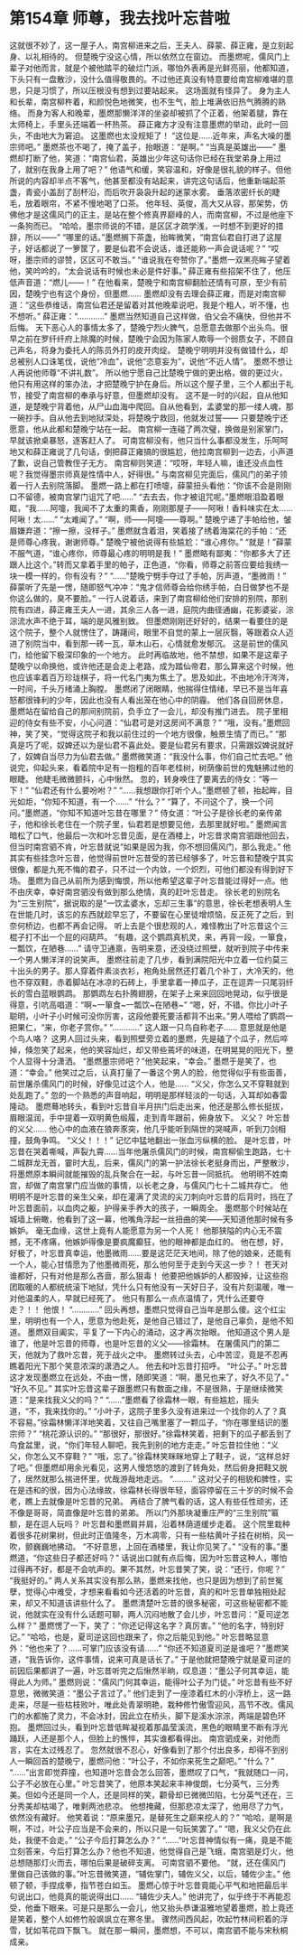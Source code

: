 # 第154章 师尊，我去找叶忘昔啦
这就很不妙了，这一屋子人，南宫柳进来之后，王夫人、薛蒙、薛正雍，是立刻起身、以礼相待的。
但楚晚宁没这心情，所以依然立在窗边。
而墨燃呢，儒风门上辈子对他而言，就是个被他踏平的破烂门派，哪怕外表再是光鲜亮丽，他都知道，下头只有一盘散沙，没什么值得敬畏的。不过他还真没有特意要给南宫柳难堪的意思，只是习惯了，所以压根没有想到过要站起来。
这场面就有怪异了。
身为主人和长辈，南宫柳杵着，和颜悦色地微笑，也不生气，脸上堆满依旧热气腾腾的熟络。
而身为客人和晚辈，墨燃那懒洋洋的坐姿却被抓了个正着，他架着腿，靠在太师椅上，手里头还端着一杯热茶。
薛正雍方才没有注意墨燃的举动，此时一回头，不由地大为窘迫。
这墨燃也太没规矩了！
“这位是……近年来，声名大噪的墨宗师吧。”
墨燃茶也不喝了，掩了盖子，抬眼道：“是啊。”
“当真是英雄出——”
墨燃却打断了他，笑道：“南宫仙君，英雄出少年这句话你已经在我堂弟身上用过了，就别在我身上用了吧？”
他语气和缓，笑容温和，好像是很礼貌的样子。但他所说的内容却半点不客气，他甚至都没有站起来，讲完这句话后，他重新端起茶盏，青瓷小盖刮了刮杯沿，而后吹开袅袅升起的迷蒙水雾。
垂落浓密纤长的睫毛，放着眼帘，不紧不慢地喝了口茶。
他年轻、英俊，高大又从容，那架势，仿佛他才是这儒风门的正主，是站在整个修真界巅峰的人，而南宫柳，不过是他座下一条狗而已。
“哈哈，墨宗师说的不错，是区区才疏学浅，一时想不到更好的措辞，所以——”
“哪里的话。”墨燃搁下茶盏，抬眸微笑，“南宫仙君自打进了这屋子，好话都说了一箩筐了，要是仙君不会说话，谁还能称一声会说话呢？”
“哎呀，墨宗师的谬赞，区区可不敢当。”
“谁说我在夸赞你了。”墨燃一双黑亮眸子望着他，笑吟吟的，“太会说话有时候也未必是件好事。”
薛正雍有些招架不住了，他压低声音道：“燃儿——！”
在他看来，楚晚宁和南宫柳翻脸还情有可原，至少有前因，楚晚宁也有这个身份，但墨燃……
墨燃却没有去理会薛正雍，而是对南宫柳道：“这些恭维话，南宫仙君还是留着对其他晚辈说吧，我是个粗人，听不懂，也不想听。”
薛正雍：“…………”
墨燃当然知道自己这样做，伯父会不痛快，但他并不后悔。
天下恶心人的事情太多了，楚晚宁烈火脾气，总愿意去做那个出头鸟。很早之前在罗纤纤府上除魔的时候，楚晚宁会因为陈家人欺辱一个弱质女子，不顾自己声名，将身为委托人的陈员外打的皮开肉绽。
楚晚宁明明并没有做错什么，却总被别人口诛笔伐，说他“冷血”，说他“恣意妄为”，说他“不近人情”。
墨燃不想让人再说他师尊“不讲礼数”。
所以他宁愿自己比楚晚宁做的更出格，做的更过火，他只有用这样的笨办法，才把楚晚宁护在身后。所以这个屋子里，三个人都出于礼节，接受了南宫柳的奉承与好意，但墨燃却没有。
这不是一时的兴起，自从他知道，是楚晚宁背着他，从尸山血海中爬回。自从他看到，孟婆堂的那一缕人魂，那一碗抄手。自从他去到地狱深处，将楚晚宁救回，他就发过誓——
只要楚晚宁还愿意，他从此都和楚晚宁站在一起。
南宫柳一连碰了两次璧，换做是别家掌门，早就该掀桌暴怒，逐客赶人了。
可南宫柳没有，他只当什么事都没发生，乐呵呵地又和薛正雍说了几句话，倒把薛正雍搞的很尴尬，他拉南宫柳到一边去，小声道了歉，说自己管教侄子无方。
南宫柳则笑道：“哎呀，年轻人嘛，谁还没点血性呢？我觉得墨宗师真是性情中人，好得很。”
与南宫柳见完面后，儒风门的弟子领着一行人去别院落脚。
墨燃一路上都在打喷嚏，薛蒙扭头看他：“你该不会是刚刚口不留德，被南宫掌门诅咒了吧……”
“去去去，你才被诅咒呢。”墨燃眼泪盈着眼眶，“我……阿嚏，我闻不了太重的熏香，刚刚那屋子——阿啾！香料味实在太……阿啾！太……”
“太难闻了。”
“啊，师——阿嚏——尊啊。”
楚晚宁递了手帕给他，皱眉嫌弃道：“擦一擦，没样子。”
墨燃就含着泪，笑着接了绣着海棠花的手帕：“还是师尊心疼我，谢谢师尊。”
楚晚宁被他说得有些尴尬：“谁心疼你。”
“就是！”薛蒙不服气道，“谁心疼你，师尊最心疼的明明是我！”
墨燃略有鄙夷：“你都多大了还跟人比这个。”转而又拿着手里的帕子，正色道，“你看，师尊之前答应要给我绣一块一模一样的，你有没有？”
“……”楚晚宁劈手夺过了手帕，厉声道，“墨微雨！”
薛蒙听了先是一愣，随即怒气冲冲：“鬼才信师尊会给你绣手帕，白日做梦也不是你这么做的，臭不要脸。”
一行人说着话，来到了南宫柳给他们安排的别院，那别院有四进，薛正雍王夫人一进，其余三人各一进，庭院内曲径通幽，花影婆娑，淙淙流水声不绝于耳，端的是风雅别致。
但墨燃刚刚还好好的，结果一看要住的是这个院子，整个人就愣住了，踌躇间，眼里不自觉的蒙上一层灰翳，等跟着众人迈进了别院当中，看到那一砖一瓦，草木山石，心情就愈发郁沉。
这是前世的儒风门，给他留下极深印象的一个地方。
此时再临故地，他不禁想，如果不是这辈子楚晚宁以命换他，或许他还是会走上老路，成为踏仙帝君，那么算来这个时候，他也应该率着百万珍珑棋子，将一代名门夷为焦土了。思及如此，不由地冷汗涔涔，一时间，千头万绪涌上胸膛。
墨燃闭了闭眼睛，他揣得住情绪，早已不是当年喜怒都很锋利的少年，因此也没有人看出笼在他心中的阴霾。
他们各自回房休息，墨燃站在留给自己的那间别院前，负手立了一会儿，却没有推门进去。
院子里相迎的侍女有些不安，小心问道：“仙君可是对这房间不满意？”
“哦，没有。”墨燃回神，笑了笑，“觉得这院子和我以前住过的一个地方很像，触景生情了而已。”
“那真是巧了呢，奴婢还以为是仙君不喜此处。要是仙君另有要求，只需跟奴婢说就好了，奴婢自当尽力为仙君去做。”
墨燃微笑道：“我没什么事，你们自己忙去吧。”
他说完，仰起头来，看着院中足有一抱粗的百年老桂树，树荫像前世的鬼魅拂过他的眼睫。
他睫毛微微颤抖，心中愀然。
忽的，转身唤住了要离去的侍女：“等一下！”
“仙君还有什么要吩咐？”
“……我想跟你打听个人。”墨燃顿了顿，抬起眸，目光如炬，“你知不知道，有一个……”
“什么？”
“算了，不问这个了，换一个问问。”墨燃道，“你知不知道叶忘昔在哪里？”
侍女道：“叶公子是徐长老的亲传弟子，他和徐长老住在一个院子里，仙君若是想要见他，去那里就好啦。”
墨燃闻言暗松了口气，他最后一次和叶忘昔见面，是在酒楼上，叶忘昔求南宫驷跟他回去，但当时南宫驷不肯，叶忘昔就说“如果是因为我，你不想回儒风门，那么我走。”
他其实有些挂念叶忘昔，他觉得前世叶忘昔受的苦已经够多了，叶忘昔和楚晚宁其实很像，都是九死不悔的君子，只不过一个内敛，一个炽烈，可他们都没有得到好下场。
墨燃为自己从前所为感到悔恨，所以他希望这辈子叶忘昔能过得好一点。他不由庆幸，幸好南宫驷没有做到那么绝情，真的赶叶忘昔走。
徐长老的别院名为“三生别院”，据说取的是“一饮孟婆水，忘却三生事”的意思，徐长老想表明人生在世能几时，该忘的东西就趁早忘了，不要留在心里徒增烦恼，反正死了之后，到奈何桥边，也都不再会记得。
听上去是个很悲观的人，难怪教出了叶忘昔这个三棍子打不出一个屁的闷葫芦。
“有趣，这个鹦鹉真机灵，来，再背一段，一箪食，一瓢饮，在陋巷……”
请守卫通禀，告明来意，还没绕过照壁，就听到院子中传来一个男人懒洋洋的说笑声。
墨燃往前走了几步，看到满院阳光中立着一位约莫三十出头的男子。那人穿着件素淡衣衫，袍角处居然还打着几个补丁，大冷天的，他也不穿双鞋，赤着脚站在冰凉的石砖上，手里拿着一捧瓜子，正在逗弄一只尾羽纤长的雪白蓝眼鹦鹉。
那鹦鹉左右扑腾翅膀，在架子上来来回回地晃动，似乎很是得意，引吭高唱道：“啊~一箪食~一瓢饮~在陋巷~”
“嗯，好，不错。你比小叶子聪明，小叶子小时候可没你厉害，这段他要死要活都背不出来。”男人喂给了鹦鹉一把果仁，“来，你老子赏你。”
“…………”
这人跟一只鸟自称老子……
意思就是他是个鸟人咯？
这男人回过头来，看到照壁旁立着的墨燃，先是磕了个瓜子，然后啐掉，倏忽笑了起来，他的笑容灿烂，却又带些蔫坏的味道，在明晃晃的阳光下，整个人显得十分潇洒。
“墨燃墨宗师吧？”他笑起来，“幸会。”
墨燃于是笑了，也道：“幸会。”
他笑过之后，认真打量了一番这个男人的脸，他觉得似乎有些面善，前世屠杀儒风门的时候，好像见过这个人，他是……
“义父，你怎么又不穿鞋就到处乱跑了。”
忽的一个熟悉的声音响起，明明是那样轻淡的一句话，入耳却如春雷隆动。
墨燃蓦地转头，看到叶忘昔自半月拱门后走出来，他还是那么修长挺拔，眉眼温润，手中提着一双明黄色缎履，走到青年跟前，俯身放下。
义父？
叶忘昔的义父……
他心中的血液在狼奔豕突，他几乎能听到隔世的哭喊声，听到刀剑相撞，鼓角争鸣。
“义父！！！”
记忆中猛地翻出一张血污纵横的脸。
是叶忘昔，叶忘昔在哭着嘶喊，声裂九霄……当年他屠杀儒风门的时候，南宫柳偷生跑路，七十二城群龙无首，霎时大乱，后来，儒风门的第一护法徐长老挺身而出，严整散沙，将墨燃原本瞬间就能摧毁的乱兵聚合在一起，与叶忘昔一同抵抗。
他明明不姓南宫，却做了南宫掌门应当做的事情，以长老之身，与儒风门七十二城共存亡。
他明明不是叶忘昔的亲生父亲，却在灌满了灵流的尖刀刺向叶忘昔的后背时，挡在了叶忘昔面前，以血肉之躯，护得亲手养大的孩子，一瞬周全。
墨燃那个时候站在城墙上俯瞰，他看到了这一幕，他嘴角浮起一丝扭曲的笑——天知道他那时候有多嫉妒。
毫无血缘，这世上竟有人能愿意为另一个人死！
他那狭隘的内心无不震撼，无不疼痛，他嫉妒得像是要疯魔癫狂，他的眼神都是血红的。
他在想，好，好极了，叶忘昔真幸运，他墨微雨……要是这茫茫天地间，除了他的娘亲，还能有一个人，能心甘情愿为了他墨微雨死，那么他何至于走到今天这一步？！
苍天对谁都好，只有对他是那么吝啬，那么狠毒！
他要把他嫉妒的人都毁掉，让这些抱团取暖的人都统统滚下地狱，凭什么只有他没有一天好日子，没有片刻温暖，唯一对他温柔的人，早就已经死了。
他只有那么一点点温情了，凭什么还要夺走？！！
他恨！
“…………”
回头再想，墨燃只觉得自己当年是那么傻。这个红尘里，明明也有一个人，愿意为他赴死，是他自己错过了，是他自己辜负，是他不知道。
墨燃双目阖实，平复了一下内心的涌动，这才再次抬眼。
他知道这个男人是谁了，他是叶忘昔的师尊，也是叶忘昔的义父——徐霜林。
在屠儒风门的第二天，他就为了救叶忘昔，死于战火之中。
墨燃转过头去，心中苦涩，竟是不忍再瞧着阳光下那个笑意浓深的潇洒之人。
他去和叶忘昔打招呼。
“叶公子。”
叶忘昔这才发现墨燃立在远处，不由一愣，随即笑道：“啊，墨兄也来了，好久不见了。”
“好久不见。”
其实叶忘昔这辈子跟墨燃只有数面之缘，不是很熟，于是继续微笑道：“是来找我义父的吗？”
“……”墨燃看了徐霜林一眼，有些尴尬，摇头道，“不，我来找你的。”
“小叶子，这院子里多久没有进来过一个找你的人了？真不容易。”徐霜林懒洋洋地笑着，又往自己嘴里塞了一颗瓜子，“你在哪里结识的墨宗师？”
“桃花源认识的。”
“那很好，那很好。”徐霜林笑着，把剩下的瓜子都丢到了鸟食盆里，说，“你们年轻人聊吧，我先到别的地方走走。”
叶忘昔拉住他：“义父，你怎么又不穿鞋？”
“哦，忘了。”徐霜林笑眯眯地穿上了鞋子，说，“这样总好了吧。”
但墨燃却用余光看见，这男人慢悠悠的渡到了转角处，然后俯身把鞋又脱了，居然就那么揣进怀里，优哉游哉地走远。
“………”
这对父子的相貌和脾性，实在是违和的很，因为心法缘故，徐霜林长得很年轻，面容停留在三十岁的时候不会老，瞧上去就像是叶忘昔的兄弟。
再结合了脾气看的话，这人有些任性顽劣，还不像是哥哥，简直像是叶忘昔的弟弟。
所以门外那块凝重庄严的“三生别院”匾额，是在逗人玩吗？
叶忘昔和墨燃肩并肩，沿着林荫道缓步走着。
这个院里栽种着很多花树果树，但此时正值隆冬，万木凋零，只有一些枯黄叶子挂在树梢，风一吹，颤巍巍地拂动。
“不好意思，上回在酒楼里，我让你见笑了。”
“没有的事。”墨燃道，“你这些日子都还好吗？”
话说出口就有点后悔，因为叶忘昔这种人，哪怕过得再不好，都是不会吭声的。果不其然，叶忘昔笑了笑，说：“还行，你呢？”
“我挺好的。”
两人关系其实没有那么熟，墨燃来找他，也只是因为想到了前世冤孽，觉得心中难受，才想来看看如今还活着的叶忘昔，真的和叶忘昔单独相处起来，却又不知道该讲些什么了。
墨燃清楚叶忘昔的很多秘密，可这些秘密都不能说，他就实在没有什么话题可聊，两人沉闷地散了会儿步，叶忘昔问：“夏司逆怎么样？”
墨燃愣了一下，笑了：“你还记得这名字？真厉害。”
“他的名字，特别好记。”
“哈哈，也是，夏司逆这回也跟来了，你之后能见到他。”
叶忘昔略显意外：“他也来了？……可掌门应该没有请……”
“你还不知道夏司逆是谁吧？”墨燃笑道，“我告诉你，这件事情，说来可真是话长了。”
于是他就把楚晚宁就是夏司逆的前因后果都讲了一遍，叶忘昔听完之后愀然半晌，叹息道：“墨公子何其幸运，能得此人为师。”
墨燃则说：“儒风门何其幸运，能得叶公子为门徒。”
叶忘昔有些不好意思，微微笑道：“墨公子言过了。”
他们走到了一座漆着红木的小浮桥上，这一路走来，尽是一些枯枝败叶，唯此处青翠明艳，栽种修竹傲雪迎风，高节不改。儒风门的水都施了灵力，不会冰封，因此立在桥头，脚下是溪水淙淙，两端是碧色环抱。
墨燃回过头，看到叶忘昔低眸凝视着那晶莹溪流，黑色的眼睛里不断有浮光踊跃，人还是那个人，但脸上的憔悴，其实谁都看得出。
南宫驷成亲，对他而言，实在太过残忍了。
忽然就很不忍心，好像看到了那个付出良多，却得不到别人一瞬回首的楚晚宁，墨燃问他：“叶公子，不如你来死生之巅吧。”
“什么？”
“……”出言即觉莽撞，也知道叶忘昔会怎么回答，墨燃叹了口气，“我就随口一问，公子不必放在心里。”
叶忘昔笑了，他原本笑起来丰神俊朗，七分英气，三分秀美。但如今还是同一个人，还是同样的笑，颧骨却已微微凹陷，七分英气还在，三分秀美却枯竭了，唯剩两池悲凉。
他想掩藏，但那悲凉太深了，他用尽了力气，依然没有藏好。
他笑着说：“原来墨兄，是替死生之巅来挖人的？”
“哈哈，是啊是啊，不过，叶公子应当是不会来的，所以只是一句玩笑罢了。”
“嗯，我义父仍在此处，我便不会走。”
“公子今后打算怎么办？”
“……”叶忘昔神情似有一痛，竟是不能立刻答来，今后打算怎么办？他也不知道，他觉得自己是飞蛾，南宫驷是灯火，他总想随那灯火而去，哪怕后果是破碎支离。
可南宫驷不要他。
“就，还在儒风门里做自己该做的事。”叶忘昔微笑道，“辅佐掌门，辅佐义父，以后，辅佐少主。”
他顿了顿，手捏成拳，指节苍白如玉。
墨燃心惊于叶忘昔竟能心平气和地把最后半句说出口，他竟真的能说得出口……
“辅佐少夫人。”
他讲完了，似乎终于不再能忍受，他垂下眼来。可是只是那么一会儿，他又抬头恭谦温雅地望着墨燃，脸上竟还是笑着，整个人如修竹般飒飒立在寒冬里。
骤然间西风起，吹起竹林间积着的浮雪，犹如苇花四下飘飞。
就在那一瞬间，墨燃想，不可以，南宫驷不能与宋秋桐成亲。
